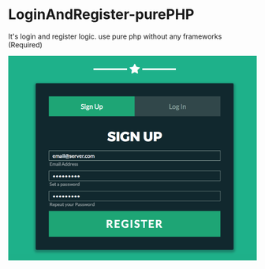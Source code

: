 # LoginAndRegister-purePHP
It's login and register logic. use pure php without any frameworks (Required)

![alt text](https://github.com/udomsubnk/LoginAndRegister-purePHP/blob/master/screenshot.png)
